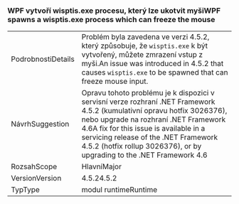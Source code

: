 ### <a name="wpf-spawns-a-wisptisexe-process-which-can-freeze-the-mouse"></a><span data-ttu-id="40e7d-101">WPF vytvoří wisptis.exe procesu, který lze ukotvit myši</span><span class="sxs-lookup"><span data-stu-id="40e7d-101">WPF spawns a wisptis.exe process which can freeze the mouse</span></span>

|   |   |
|---|---|
|<span data-ttu-id="40e7d-102">Podrobnosti</span><span class="sxs-lookup"><span data-stu-id="40e7d-102">Details</span></span>|<span data-ttu-id="40e7d-103">Problém byla zavedena ve verzi 4.5.2, který způsobuje, že <code>wisptis.exe</code> k být vytvořený, můžete zmrazení vstup z myši.</span><span class="sxs-lookup"><span data-stu-id="40e7d-103">An issue was introduced in 4.5.2 that causes <code>wisptis.exe</code> to be spawned that can freeze mouse input.</span></span>|
|<span data-ttu-id="40e7d-104">Návrh</span><span class="sxs-lookup"><span data-stu-id="40e7d-104">Suggestion</span></span>|<span data-ttu-id="40e7d-105">Opravu tohoto problému je k dispozici v servisní verze rozhraní .NET Framework 4.5.2 (kumulativní opravu hotfix 3026376), nebo upgrade na rozhraní .NET Framework 4.6</span><span class="sxs-lookup"><span data-stu-id="40e7d-105">A fix for this issue is available in a servicing release of the .NET Framework 4.5.2 (hotfix rollup 3026376), or by upgrading to the .NET Framework 4.6</span></span>|
|<span data-ttu-id="40e7d-106">Rozsah</span><span class="sxs-lookup"><span data-stu-id="40e7d-106">Scope</span></span>|<span data-ttu-id="40e7d-107">Hlavní</span><span class="sxs-lookup"><span data-stu-id="40e7d-107">Major</span></span>|
|<span data-ttu-id="40e7d-108">Version</span><span class="sxs-lookup"><span data-stu-id="40e7d-108">Version</span></span>|<span data-ttu-id="40e7d-109">4.5.2</span><span class="sxs-lookup"><span data-stu-id="40e7d-109">4.5.2</span></span>|
|<span data-ttu-id="40e7d-110">Typ</span><span class="sxs-lookup"><span data-stu-id="40e7d-110">Type</span></span>|<span data-ttu-id="40e7d-111">modul runtime</span><span class="sxs-lookup"><span data-stu-id="40e7d-111">Runtime</span></span>|

